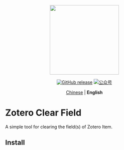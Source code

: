 <p align="center">
  <img src="https://figurebed-iseex.oss-cn-hangzhou.aliyuncs.com/202201171057784.png" width=220 />
</p>
<p align="center">
	<a href="https://github.com/qnscholar/zotero-clear-field/releases"><img src="https://img.shields.io/badge/release-v0.0.1-blue?logo=github" alt="GitHub release" /></a>
	<a href="https://figurebed-iseex.oss-cn-hangzhou.aliyuncs.com/202201171124685.png"><img src="https://img.shields.io/badge/公众号-青柠学术-orange?logo=wechat" alt="公众号" /></a>
</p>
<p align="center">
  <a href="https://github.com/qnscholar/zotero-clear-field">Chinese</a> | <strong>English</strong>
</p>

# Zotero Clear Field

A simple tool for clearing the field(s) of Zotero Item.

## Install


